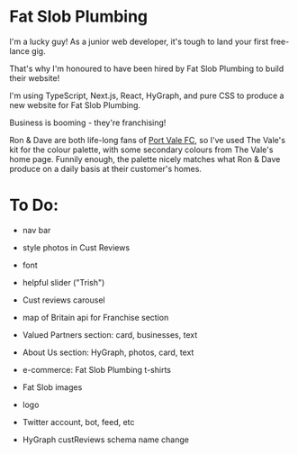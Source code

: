 # Fat Slob Plumbing

I'm a lucky guy! As a junior web developer, it's tough to land your first free-lance gig.

That's why I'm honoured to have been hired by Fat Slob Plumbing to build their website!

I'm using TypeScript, Next.js, React, HyGraph, and pure CSS to produce a new website for Fat Slob Plumbing.

Business is booming - they're franchising!

Ron & Dave are both life-long fans of [Port Vale FC](https://www.port-vale.co.uk/ "currently mid-table in Leauge One"), so I've used The Vale's kit for the colour palette, with some secondary colours from The Vale's home page. Funnily enough, the palette nicely matches what Ron & Dave produce on a daily basis at their customer's homes.

# To Do:

- nav bar

- style photos in Cust Reviews

- font

- helpful slider ("Trish")

- Cust reviews carousel

- map of Britain api for Franchise section

- Valued Partners section: card, businesses, text

- About Us section: HyGraph, photos, card, text

- e-commerce: Fat Slob Plumbing t-shirts

- Fat Slob images

- logo

- Twitter account, bot, feed, etc

- HyGraph custReviews schema name change
